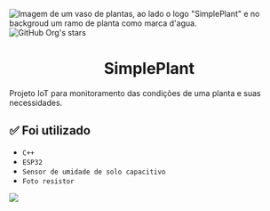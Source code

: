 ![Imagem de um vaso de plantas, ao lado o logo "SimplePlant" e no backgroud um ramo de planta como marca d'agua.](https://user-images.githubusercontent.com/77741556/216845950-69a1e09a-ddb1-4e81-a16f-bbcd49d288cf.png)
![GitHub Org's stars](https://img.shields.io/github/stars/camilafernanda?style=social)


<h1 align="center"> SimplePlant </h1>
Projeto IoT para monitoramento das condições de uma planta e suas necessidades.

## :white_check_mark: Foi utilizado

- ``C++``
- ``ESP32``
- ``Sensor de umidade de solo capacitivo``
- ``Foto resistor``

![](https://github.com/abreuYasmin/SimplePlant/blob/main/Gify.gif)

